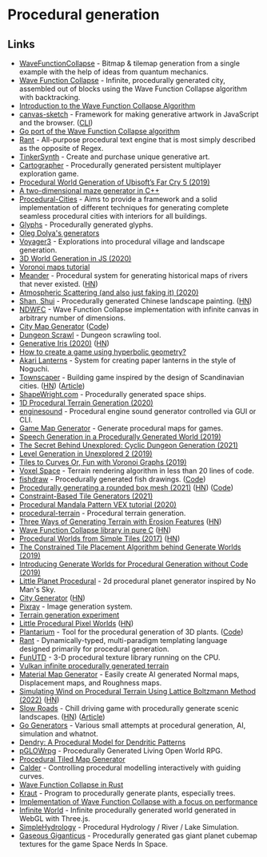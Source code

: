 # Procedural generation

## Links

- [WaveFunctionCollapse](https://github.com/mxgmn/WaveFunctionCollapse) - Bitmap & tilemap generation from a single example with the help of ideas from quantum mechanics.
- [Wave Function Collapse](https://github.com/marian42/wavefunctioncollapse) - Infinite, procedurally generated city, assembled out of blocks using the Wave Function Collapse algorithm with backtracking.
- [Introduction to the Wave Function Collapse Algorithm](https://mineralexistence.com/intro_to_wfc.html)
- [canvas-sketch](https://github.com/mattdesl/canvas-sketch) - Framework for making generative artwork in JavaScript and the browser. ([CLI](https://github.com/mattdesl/canvas-sketch-cli))
- [Go port of the Wave Function Collapse algorithm](https://github.com/shawnridgeway/wfc)
- [Rant](https://github.com/TheBerkin/rant) - All-purpose procedural text engine that is most simply described as the opposite of Regex.
- [TinkerSynth](https://tinkersynth.com/) - Create and purchase unique generative art.
- [Cartographer](https://v-os.ca/cartographer) - Procedurally generated persistent multiplayer exploration game.
- [Procedural World Generation of Ubisoft’s Far Cry 5 (2019)](https://www.youtube.com/watch?v=NfizT369g60)
- [A two-dimensional maze generator in C++](https://joy.recurse.com/posts/465-a-two-dimensional-maze-generator-in-c)
- [Procedural-Cities](https://github.com/magnificus/Procedural-Cities) - Aims to provide a framework and a solid implementation of different techniques for generating complete seamless procedural cities with interiors for all buildings.
- [Glyphs](https://github.com/AdrianMargel/glyphs) - Procedurally generated glyphs.
- [Oleg Dolya's generators](https://watabou.itch.io/)
- [Voyager3](https://voyager3.tumblr.com/) - Explorations into procedural village and landscape generation.
- [3D World Generation in JS (2020)](https://www.youtube.com/watch?v=rNuDkDhadfU)
- [Voronoi maps tutorial](https://www.redblobgames.com/x/2022-voronoi-maps-tutorial/)
- [Meander](http://roberthodgin.com/project/meander) - Procedural system for generating historical maps of rivers that never existed. ([HN](https://news.ycombinator.com/item?id=23341917))
- [Atmospheric Scattering (and also just faking it) (2020)](https://www.youtube.com/watch?v=JMUtQcJE2Pw)
- [Shan, Shui](https://github.com/LingDong-/shan-shui-inf) - Procedurally generated Chinese landscape painting. ([HN](https://news.ycombinator.com/item?id=23469233))
- [NDWFC](https://github.com/LingDong-/ndwfc) - Wave Function Collapse implementation with infinite canvas in arbitrary number of dimensions.
- [City Map Generator](https://maps.probabletrain.com/#/) ([Code](https://github.com/ProbableTrain/MapGenerator))
- [Dungeon Scrawl](https://dungeonscrawl.com/) - Dungeon scrawling tool.
- [Generative Iris (2020)](https://mostlymaths.net/2020/06/iris-sketch.html/) ([HN](https://news.ycombinator.com/item?id=23592665))
- [How to create a game using hyperbolic geometry?](http://roguetemple.com/z/hyper/dev.php)
- [Akari Lanterns](http://roberthodgin.com/project/akari-lanterns) - System for creating paper lanterns in the style of Noguchi.
- [Townscaper](https://store.steampowered.com/app/1291340/Townscaper/) - Building game inspired by the design of Scandinavian cities. ([HN](https://news.ycombinator.com/item?id=23937551)) ([Article](https://www.bloomberg.com/news/articles/2020-07-24/the-video-game-where-you-build-an-empty-town))
- [ShapeWright.com](https://ship.shapewright.com/) - Procedurally generated space ships.
- [1D Procedural Terrain Generation (2020)](https://arpitbhayani.me/blogs/1d-terrain)
- [enginesound](https://github.com/DasEtwas/enginesound) - Procedural engine sound generator controlled via GUI or CLI.
- [Game Map Generator](https://github.com/klangner/mapgen.rs) - Generate procedural maps for games.
- [Speech Generation in a Procedurally Generated World (2019)](https://www.youtube.com/watch?v=qh9vyoMviJI)
- [The Secret Behind Unexplored: Cyclic Dungeon Generation (2021)](https://www.youtube.com/watch?v=LRp9vLk7amg)
- [Level Generation in Unexplored 2 (2019)](https://www.ludomotion.com/blogs/level-generation/index.html)
- [Tiles to Curves Or, Fun with Voronoi Graphs (2019)](https://www.ludomotion.com/blogs/tiles-to-curves/index.html)
- [Voxel Space](https://github.com/s-macke/VoxelSpace) - Terrain rendering algorithm in less than 20 lines of code.
- [fishdraw](https://fishdraw.glitch.me/) - Procedurally generated fish drawings. ([Code](https://github.com/LingDong-/fishdraw))
- [Procedurally generating a rounded box mesh (2021)](https://wwwtyro.net/2021/09/24/rounded-box.html) ([HN](https://news.ycombinator.com/item?id=28677064)) ([Code](https://github.com/wwwtyro/rounded-box-figures))
- [Constraint-Based Tile Generators (2021)](https://www.boristhebrave.com/2021/10/31/constraint-based-tile-generators/)
- [Procedural Mandala Pattern VEX tutorial (2020)](https://www.youtube.com/watch?v=uA6BDOUzWnM)
- [procedural-terrain](https://github.com/croquelois/procedural-terrain) - Procedural terrain generation.
- [Three Ways of Generating Terrain with Erosion Features](https://github.com/dandrino/terrain-erosion-3-ways) ([HN](https://news.ycombinator.com/item?id=29724597))
- [Wave Function Collapse library in pure C](https://github.com/krychu/wfc) ([HN](https://news.ycombinator.com/item?id=29806885))
- [Procedural Worlds from Simple Tiles (2017)](https://ijdykeman.github.io/ml/2017/10/12/wang-tile-procedural-generation.html) ([HN](https://news.ycombinator.com/item?id=29866062))
- [The Constrained Tile Placement Algorithm behind Generate Worlds (2019)](https://ijdykeman.github.io/procedural_generation/2019/11/08/generate-worlds-algorithm.html)
- [Introducing Generate Worlds for Procedural Generation without Code (2019)](https://ijdykeman.github.io/procedural_generation/2019/05/17/introducing-generate-worlds.html)
- [Little Planet Procedural](https://github.com/alan-luo/planetprocedural) - 2d procedural planet generator inspired by No Man's Sky.
- [City Generator](https://watabou.github.io/city-generator/) ([HN](https://news.ycombinator.com/item?id=30338074))
- [Pixray](https://github.com/pixray/pixray) - Image generation system.
- [Terrain generation experiment](https://github.com/kettle11/open_world_game)
- [Little Procedural Pixel Worlds](https://jason.today/little-worlds) ([HN](https://news.ycombinator.com/item?id=31481581))
- [Plantarium](https://plant.jim-fx.com/) - Tool for the procedural generation of 3D plants. ([Code](https://github.com/jim-fx/plantarium))
- [Rant](https://github.com/rant-lang/rant) - Dynamically-typed, multi-paradigm templating language designed primarily for procedural generation.
- [FunUTD](https://github.com/SamiPerttu/funutd) - 3-D procedural texture library running on the CPU.
- [Vulkan infinite procedurally generated terrain](https://github.com/SaschaWillems/VulkanInfiniteProceduralTerrain)
- [Material Map Generator](https://github.com/joeyballentine/Material-Map-Generator) - Easily create AI generated Normal maps, Displacement maps, and Roughness maps.
- [Simulating Wind on Procedural Terrain Using Lattice Boltzmann Method (2022)](https://nickmcd.me/2022/10/01/procedural-wind-and-clouds-using-gpu-accelerated-lattice-boltzmann-method/) ([HN](https://news.ycombinator.com/item?id=33137225))
- [Slow Roads](https://slowroads.io/) - Chill driving game with procedurally generate scenic landscapes. ([HN](https://news.ycombinator.com/item?id=33305234)) ([Article](https://anslo.medium.com/slow-roads-tl-dr-a664ac6bce40))
- [Go Generators](https://github.com/Flokey82/go_gens) - Various small attempts at procedural generation, AI, simulation and whatnot.
- [Dendry: A Procedural Model for Dendritic Patterns](https://github.com/mgaillard/Noise)
- [pGLOWrpg](https://github.com/roalyr/pglowrpg) - Procedurally Generated Living Open World RPG.
- [Procedural Tiled Map Generator](https://github.com/Thurinum/procedural-map-gen)
- [Calder](https://github.com/calder-gl/calder) - Controlling procedural modelling interactively with guiding curves.
- [Wave Function Collapse in Rust](https://github.com/AustinHellerRepo/WaveFunctionCollapse)
- [Kraut](https://github.com/jankrassnigg/Kraut) - Program to procedurally generate plants, especially trees.
- [Implementation of Wave Function Collapse with a focus on performance](https://github.com/math-fehr/fast-wfc)
- [Infinite World](https://github.com/brunosimon/infinite-world) - Infinite procedurally generated world generated in WebGL with Three.js.
- [SimpleHydrology](https://github.com/weigert/SimpleHydrology) - Procedural Hydrology / River / Lake Simulation.
- [Gaseous Giganticus](https://github.com/smcameron/gaseous-giganticus) - Procedurally generated gas giant planet cubemap textures for the game Space Nerds In Space.
